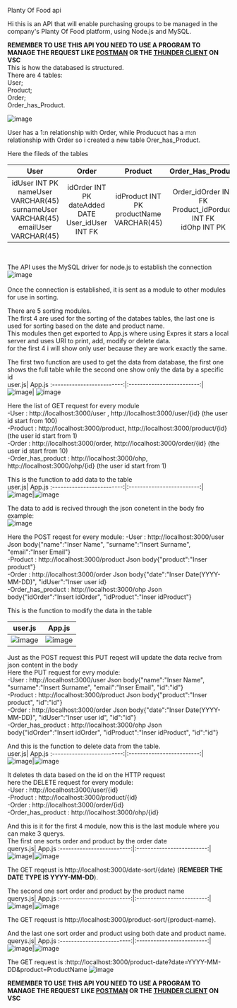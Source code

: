 Planty Of Food api

Hi this is an API that will enable purchasing groups to be managed in the company's Planty Of Food platform, using Node.js and MySQL.

**REMEMBER TO USE THIS API YOU NEED TO USE A PROGRAM TO MANAGE THE REQUEST LIKE [POSTMAN](https://www.postman.com) OR THE [THUNDER CLIENT](https://www.thunderclient.com) ON VSC** <br />
This is how the databased is structured. <br />
There are 4 tables:<br />
User;<br />
Product;<br />
Order;<br />
Order_has_Product.<br />

![image](https://github.com/Lokze/Planty-Of-Food-api/assets/51636003/6233eba6-9e80-49bc-bce7-aebad89da874=100)<br />

User has a 1:n relationship with Order, while Producuct has a m:n relationship with Order so i created a new table Orer_has_Product.<br />

Here the fileds of the tables

User       |  Order |  Product |  Order_Has_Product
:-------------------------:|:-------------------------:|:-------------------------:|:-------------------------:
idUser INT PK<br />nameUser VARCHAR(45)<br />surnameUser VARCHAR(45)<br /> emailUser VARCHAR(45) | idOrder INT PK<br />dateAdded DATE<br /> User_idUser INT FK | idProduct INT PK <br /> productName VARCHAR(45)| Order_idOrder INT FK <br /> Product_idPorduct INT FK <br /> idOhp INT PK
<br /> 

The API uses the MySQL driver for node.js to establish the connection <br /> 
![image](https://github.com/Lokze/Planty-Of-Food-api/assets/51636003/e2113b61-057b-4154-9a4e-36a556733960)<br /> 
<br /> 
Once the connection is established, it is sent as a module to other modules for use in sorting.<br /> 

There are 5 sorting modules.<br /> 
The first 4 are  used for the sorting of the databes tables, the last one is used for sorting based on the date and product name.<br /> 
This modules then get exported to App.js where using Expres it stars a local server and uses URI to print, add, modify or delete data.<br /> 
for the first 4 i will show only user because they are work exactly the same.<br /> 

The first two function are used to get the data from database, the first one shows the full table while the second one show only the data by a specific id<br /> 
user.js| App.js
:-------------------------:|:-------------------------:|
![image](https://github.com/Lokze/Planty-Of-Food-api/assets/51636003/c856e3f0-001a-4381-9309-039fa172b68f)| ![image](https://github.com/Lokze/Planty-Of-Food-api/assets/51636003/e77f4913-62d3-4446-9fe6-e187e4c39f46)

Here the list of GET request for every module<br /> 
-User : http://localhost:3000/user ,  http://localhost:3000/user/{id} (the user id start from 100)<br />
-Product : http://localhost:3000/product,  http://localhost:3000/product/{id} (the user id start from 1)<br />
-Order : http://localhost:3000/order,  http://localhost:3000/order/{id} (the user id start from 10)<br />
-Order_has_product : http://localhost:3000/ohp,  http://localhost:3000/ohp/{id} (the user id start from 1)<br />


This is the function to add data to the table<br />
user.js| App.js
:-------------------------:|:-------------------------:|
![image](https://github.com/Lokze/Planty-Of-Food-api/assets/51636003/06764968-d127-4572-bb00-68becdeae52b)|![image](https://github.com/Lokze/Planty-Of-Food-api/assets/51636003/b2b4f6af-b67e-4b2a-a62d-ccff56c0a7f9)

The data to add is recived through the json conetent in the body fro example:<br />
![image](https://github.com/Lokze/Planty-Of-Food-api/assets/51636003/50665c4c-c556-46b0-99db-b078ea453119)

Here the POST reqest for every module:
-User : http://localhost:3000/user   Json body{"name":"Inser Name", "surname":"Insert Surname", "email":"Inser Email"} <br />
-Product : http://localhost:3000/product   Json body{"product":"Inser product"} <br />
-Order : http://localhost:3000/order   Json body{"date":"Inser Date(YYYY-MM-DD)", "idUser":"Inser user id}<br />
-Order_has_product : http://localhost:3000/ohp   Json body{"idOrder":"Insert idOrder", "idProduct":"Inser idProduct"} <br />

This is the function to modify the data in the table<br />

user.js| App.js
:-------------------------:|:-------------------------:|
![image](https://github.com/Lokze/Planty-Of-Food-api/assets/51636003/20799298-90ab-470e-8939-a1231ec54051)|![image](https://github.com/Lokze/Planty-Of-Food-api/assets/51636003/290a3c91-5e48-4bea-8f64-61405343f28e)

Just as the POST request this PUT reqest will update the data recive from json content in the body<br />
Here the PUT request for evry module:<br />
-User : http://localhost:3000/user   Json body{"name":"Inser Name", "surname":"Insert Surname", "email":"Inser Email", "id":"id"} <br />
-Product : http://localhost:3000/product   Json body{"product":"Inser product", "id":"id"} <br />
-Order : http://localhost:3000/order   Json body{"date":"Inser Date(YYYY-MM-DD)", "idUser":"Inser user id", "id":"id"}<br />
-Order_has_product : http://localhost:3000/ohp   Json body{"idOrder":"Insert idOrder", "idProduct":"Inser idProduct", "id":"id"} <br />

And this is the function to delete data from the table.<br />
user.js| App.js
:-------------------------:|:-------------------------:|
![image](https://github.com/Lokze/Planty-Of-Food-api/assets/51636003/7fa72d56-40ca-4d6c-8201-59df25ace00b)|![image](https://github.com/Lokze/Planty-Of-Food-api/assets/51636003/2ff8faf0-2f25-4d71-8b6a-f05017947d45)

It deletes th data based on the id on the HTTP request<br />
here the DELETE request for every module:<br />
-User : http://localhost:3000/user/{id} <br />
-Product : http://localhost:3000/product/{id} <br />
-Order : http://localhost:3000/order/{id} <br />
-Order_has_product : http://localhost:3000/ohp/{id} <br />

And this is it for the first 4 module, now this is the last module where you can make 3 querys. <br />
The first one sorts order and product by the order date <br />
querys.js| App.js
:-------------------------:|:-------------------------:|
![image](https://github.com/Lokze/Planty-Of-Food-api/assets/51636003/ba3e6ca1-f386-47ef-8fe0-fd22496c5a97)|![image](https://github.com/Lokze/Planty-Of-Food-api/assets/51636003/554f84df-48b1-4a31-bd92-9960896660bd)

The GET reqeust is  http://localhost:3000/date-sort/{date}  (**REMEBER THE DATE TYPE IS YYYY-MM-DD**). <br />

The second one sort order and product by the product name <br />
querys.js| App.js
:-------------------------:|:-------------------------:|
![image](https://github.com/Lokze/Planty-Of-Food-api/assets/51636003/32ee6b6f-08b8-46bf-b2f8-dc221797fc37)|![image](https://github.com/Lokze/Planty-Of-Food-api/assets/51636003/bfb16a28-58d5-4d0f-bfa6-5e047df1d399)

The GET reqeust is  http://localhost:3000/product-sort/{product-name}. <br />

And the last one sort order and product using both date and product name. <br />
querys.js| App.js
:-------------------------:|:-------------------------:|
![image](https://github.com/Lokze/Planty-Of-Food-api/assets/51636003/1df2553a-ad2c-45ab-821b-4b408e061418)|![image](https://github.com/Lokze/Planty-Of-Food-api/assets/51636003/4f763001-e3d1-4f3f-ac33-75f1bc2923b6)


The GET request is :http://localhost:3000/product-date?date=YYYY-MM-DD&product=ProductName
![image](https://github.com/Lokze/Planty-Of-Food-api/assets/51636003/3ee92b76-f3cb-4cc7-8e4c-cdd4600d4d4a)


**REMEMBER TO USE THIS API YOU NEED TO USE A PROGRAM TO MANAGE THE REQUEST LIKE [POSTMAN](https://www.postman.com) OR THE [THUNDER CLIENT](https://www.thunderclient.com) ON VSC**
